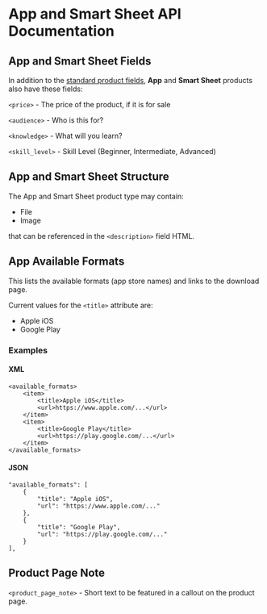 # App and Smart Sheet API Documentation

## App and Smart Sheet Fields

In addition to the [standard product fields](schema.md#all-products), **App** and **Smart Sheet** products also have these fields:

`<price>` - The price of the product, if it is for sale

`<audience>` - Who is this for?

`<knowledge>` - What will you learn?

`<skill_level>` - Skill Level (Beginner, Intermediate, Advanced)

## App and Smart Sheet Structure

The App and Smart Sheet product type may contain:

  * File
  * Image

that can be referenced in the `<description>` field HTML.

## App Available Formats

This lists the available formats (app store names) and links to the download page.

Current values for the `<title>` attribute are:

  * Apple iOS
  * Google Play

### Examples

#### XML

    <available_formats>
        <item>
            <title>Apple iOS</title>
            <url>https://www.apple.com/...</url>
        </item>
        <item>
            <title>Google Play</title>
            <url>https://play.google.com/...</url>
        </item>
    </available_formats>

#### JSON

    "available_formats": [
        {
            "title": "Apple iOS",
            "url": "https://www.apple.com/..."
        },
        {
            "title": "Google Play",
            "url": "https://play.google.com/..."
        }
    ],

## Product Page Note

`<product_page_note>` - Short text to be featured in a callout on the product page.